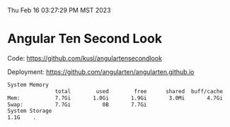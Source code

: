 Thu Feb 16 03:27:29 PM MST 2023

# Angular Ten Second Look

Code: https://github.com/kusl/angulartensecondlook

Deployment: https://github.com/angularten/angularten.github.io

```bash
System Memory
               total        used        free      shared  buff/cache   available
Mem:           7.7Gi       1.0Gi       1.9Gi       3.0Mi       4.7Gi       6.2Gi
Swap:          7.7Gi          0B       7.7Gi
System Storage
1.1G	.
